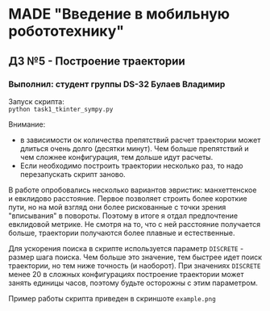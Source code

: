 # MADE "Введение в мобильную робототехнику"  
## ДЗ №5 - Построение траектории  

### Выполнил: студент группы DS-32 Булаев Владимир  


Запуск скрипта:  
`python task1_tkinter_sympy.py`  

Внимание:  
- в зависимости ок количества препятствий расчет траектории может длиться очень долго (десятки минут).
Чем больше препятствий и чем сложнее конфигурация, тем дольше идут расчеты.  
- Если необходимо построить траектории несколько раз, то надо перезапускать скрипт заново.  


В работе опробовались несколько вариантов эвристик: манхеттенское и евклидово расстояние. Первое позволяет строить более короткие пути, 
но на мой взгляд они более рискованные с точки зрения "вписывания" в повороты. Поэтому в итоге я отдал предпочтение евклидовой метрике.
Не смотря на то, что с ней расстояние получается больше, траектории получаются более плавные и естественные.  

Для ускорения поиска в скрипте используется параметр `DISCRETE` - размер шага поиска.  Чем больше это значение, тем быстрее идет поиск траектории,
но тем ниже точность (и наоборот). При значениях `DISCRETE` менее 20 в сложных конфигурациях построение траектории может занять единицы часов, 
поэтому будьте осторожны с этим параметром.  

Пример работы скрипта приведен в скриншоте `example.png`

